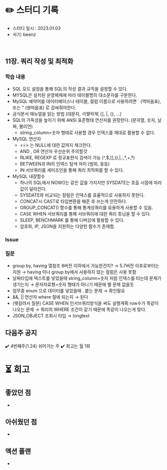 # ✏️ 스터디 기록

- 스터디 일시 : 2023.01.03
- 서기: beenz

<br />

## 11장. 쿼리 작성 및 최적화

### 학습 내용
- SQL 모드 설정을 통해 SQL의 작성 결과 규칙을 설정할 수 있다.
- MYSQL은 설치된 운영체제에 따라 테이블명의 대소문자를 구분한다.
- MySQL 예약어를 데이터베이스나 테이블, 컬럼 이름으로 사용하려면 ` (역따옴표), 또는 " (쌍따옴표) 로 감싸줘야한다.
- 공식문서 매뉴얼을 읽는 방법 (대문자, <i>이탤릭체</i>, [], |, {}, ...)
- SQL의 가독성을 높이기 위해 ANSI 표준형태 연산자를 권장한다. (문자열, 숫자, 날짜, 불리언)
  - string_column=숫자 형태로 사용할 경우 인덱스를 제대로 활용할 수 없다.
- MySQL 연산자
  - <=> 는 NULL에 대한 값까지 체크한다.
  - AND , OR 연산자 우선순위 주의할것
  - RLIKE, REGEXP 로 정규표현식 검색이 가능 (^,$,[],(),|,.,*,+,?)
  - BETWEEN과 IN의 인덱스 탐색 차이 (범위, 동등)
  - IN 서브쿼리를 세미조인을 통해 쿼리 최적화를 할 수 있다.
- MySQL 내장함수
  - 하나의 SQL에서 NOW()는 같은 값을 가지지만 SYSDATE는 호출 시점에 따라 값이 달라진다.
  - SYSDATE와 비교되는 칼럼은 인덱스를 효율적으로 사용하지 못한다.
  - CONCAT시 CAST로 타입변환을 해준 후 쓰는게 안전하다.
  - GROUP_CONCAT() 함수를 통해 통계성쿼리를 유용하게 사용할 수 있음.
  - CASE WHEN 서브쿼리를 통해 서브쿼리에 대한 쿼리 튜닝을 할 수 있다.
  - SLEEP, BENCHMARK 를 통해 디버깅에 활용할 수 있다.
  - 암호화, IP, JSON을 지원하는 다양한 함수가 존재함.

### Issue



### 질문
- group by, having 열참조 8버전 이하에서 가능한건지?
  → 5.7버전 이후로부터는 지원
  → having 이나 group by에서 사용하지 않는 컬럼은 사용 못함
- 날짜타입에 텍스트를 넣었을때 string_column=숫자 처럼 인덱스를 타는데 문제가 생기는지
  → 문자자료형=숫자 형태가 아니기 때문에 별 문제 없을듯
- 업무중 enum 으로 데이터를 넣었을때 . 붙는 문제
  → 확인필요
- &&, || 연산자 where 절에 되는지 
  → 된다
- (헷갈려서 질문) CASE WHEN 인서브쿼리방식을 써도 실행계획 row수가 똑같이 나오는 문제
  → 쿼리의 WHERE 조건이 같기 때문에 똑같이 나오는게 맞다.
- JSON_OBJECT 조회시 타입 
  → longtext

## 다음주 공지

✔️ 4번째주(1.24) 쉬어가는 주
✔️ 회고는 월 1회
<br>

# ⏳ 회고

## 좋았던 점
- 

## 아쉬웠던 점
- 

## 액션 플랜
- 